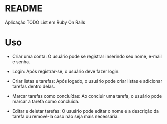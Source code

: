 # README

Aplicação TODO List em Ruby On Rails

# Uso

* Criar uma conta: O usuário pode se registrar inserindo seu nome, e-mail e senha.

* Login: Após registrar-se, o usuário deve fazer login.

* Criar listas e tarefas: Após logado, o usuário pode criar listas e adicionar tarefas dentro delas.

* Marcar tarefas como concluídas: Ao concluir uma tarefa, o usuário pode marcar a tarefa como concluída.

* Editar e deletar tarefas: O usuário pode editar o nome e a descrição da tarefa ou removê-la caso não seja mais necessária.
